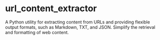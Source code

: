 # url_content_extractor
A Python utility for extracting content from URLs and providing flexible output formats, such as Markdown, TXT, and JSON. Simplify the retrieval and formatting of web content.
